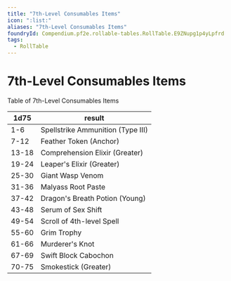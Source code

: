 ```yaml
---
title: "7th-Level Consumables Items"
icon: ":list:"
aliases: "7th-Level Consumables Items"
foundryId: Compendium.pf2e.rollable-tables.RollTable.E9ZNupg1p4yLpfrd
tags:
  - RollTable
---
```


# 7th-Level Consumables Items
Table of 7th-Level Consumables Items

| 1d75 | result |
|------|--------|
| 1-6 | Spellstrike Ammunition (Type III) |
| 7-12 | Feather Token (Anchor) |
| 13-18 | Comprehension Elixir (Greater) |
| 19-24 | Leaper's Elixir (Greater) |
| 25-30 | Giant Wasp Venom |
| 31-36 | Malyass Root Paste |
| 37-42 | Dragon's Breath Potion (Young) |
| 43-48 | Serum of Sex Shift |
| 49-54 | Scroll of 4th-level Spell |
| 55-60 | Grim Trophy |
| 61-66 | Murderer's Knot |
| 67-69 | Swift Block Cabochon |
| 70-75 | Smokestick (Greater) |
